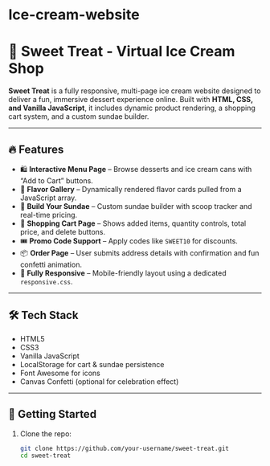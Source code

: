 # Ice-cream-website
# 🍦 Sweet Treat - Virtual Ice Cream Shop

**Sweet Treat** is a fully responsive, multi-page ice cream website designed to deliver a fun, immersive dessert experience online. Built with **HTML, CSS, and Vanilla JavaScript**, it includes dynamic product rendering, a shopping cart system, and a custom sundae builder.

---

## 🔥 Features

- 🛍️ **Interactive Menu Page** – Browse desserts and ice cream cans with “Add to Cart” buttons.
- 🍦 **Flavor Gallery** – Dynamically rendered flavor cards pulled from a JavaScript array.
- 🧁 **Build Your Sundae** – Custom sundae builder with scoop tracker and real-time pricing.
- 🛒 **Shopping Cart Page** – Shows added items, quantity controls, total price, and delete buttons.
- 🎟️ **Promo Code Support** – Apply codes like `SWEET10` for discounts.
- 📦 **Order Page** – User submits address details with confirmation and fun confetti animation.
- 📱 **Fully Responsive** – Mobile-friendly layout using a dedicated `responsive.css`.

---

## 🛠️ Tech Stack

- HTML5  
- CSS3  
- Vanilla JavaScript  
- LocalStorage for cart & sundae persistence  
- Font Awesome for icons  
- Canvas Confetti (optional for celebration effect)

---




## 🚀 Getting Started

1. Clone the repo:
   ```bash
   git clone https://github.com/your-username/sweet-treat.git
   cd sweet-treat

